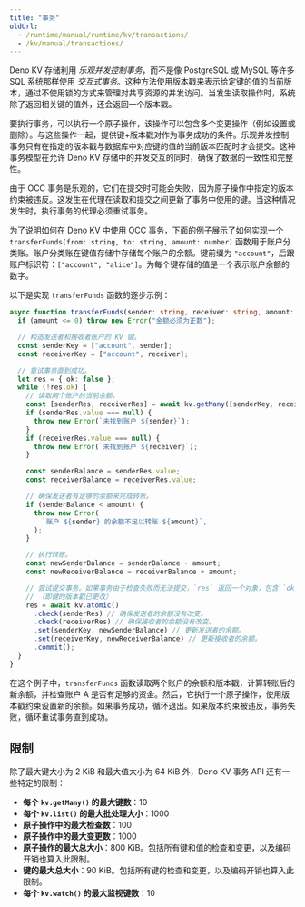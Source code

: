 ```yaml
---
title: "事务"
oldUrl:
  - /runtime/manual/runtime/kv/transactions/
  - /kv/manual/transactions/
---
```


<deno-admonition></deno-admonition>

Deno KV 存储利用 _乐观并发控制事务_，而不是像 PostgreSQL 或 MySQL 等许多 SQL 系统那样使用 _交互式事务_。这种方法使用版本戳来表示给定键的值的当前版本，通过不使用锁的方式来管理对共享资源的并发访问。当发生读取操作时，系统除了返回相关键的值外，还会返回一个版本戳。

要执行事务，可以执行一个原子操作，该操作可以包含多个变更操作（例如设置或删除）。与这些操作一起，提供键+版本戳对作为事务成功的条件。乐观并发控制事务只有在指定的版本戳与数据库中对应键的值的当前版本匹配时才会提交。这种事务模型在允许 Deno KV 存储中的并发交互的同时，确保了数据的一致性和完整性。

由于 OCC 事务是乐观的，它们在提交时可能会失败，因为原子操作中指定的版本约束被违反。这发生在代理在读取和提交之间更新了事务中使用的键。当这种情况发生时，执行事务的代理必须重试事务。

为了说明如何在 Deno KV 中使用 OCC 事务，下面的例子展示了如何实现一个 `transferFunds(from: string, to: string, amount: number)` 函数用于账户分类账。账户分类账在键值存储中存储每个账户的余额。键前缀为 `"account"`，后跟账户标识符：`["account", "alice"]`。为每个键存储的值是一个表示账户余额的数字。

以下是实现 `transferFunds` 函数的逐步示例：

```ts
async function transferFunds(sender: string, receiver: string, amount: number) {
  if (amount <= 0) throw new Error("金额必须为正数");

  // 构造发送者和接收者账户的 KV 键。
  const senderKey = ["account", sender];
  const receiverKey = ["account", receiver];

  // 重试事务直到成功。
  let res = { ok: false };
  while (!res.ok) {
    // 读取两个账户的当前余额。
    const [senderRes, receiverRes] = await kv.getMany([senderKey, receiverKey]);
    if (senderRes.value === null) {
      throw new Error(`未找到账户 ${sender}`);
    }
    if (receiverRes.value === null) {
      throw new Error(`未找到账户 ${receiver}`);
    }

    const senderBalance = senderRes.value;
    const receiverBalance = receiverRes.value;

    // 确保发送者有足够的余额来完成转账。
    if (senderBalance < amount) {
      throw new Error(
        `账户 ${sender} 的余额不足以转账 ${amount}`,
      );
    }

    // 执行转账。
    const newSenderBalance = senderBalance - amount;
    const newReceiverBalance = receiverBalance + amount;

    // 尝试提交事务。如果事务由于检查失败而无法提交，`res` 返回一个对象，包含 `ok: false`
    // （即键的版本戳已更改）
    res = await kv.atomic()
      .check(senderRes) // 确保发送者的余额没有改变。
      .check(receiverRes) // 确保接收者的余额没有改变。
      .set(senderKey, newSenderBalance) // 更新发送者的余额。
      .set(receiverKey, newReceiverBalance) // 更新接收者的余额。
      .commit();
  }
}
```

在这个例子中，`transferFunds` 函数读取两个账户的余额和版本戳，计算转账后的新余额，并检查账户 A 是否有足够的资金。然后，它执行一个原子操作，使用版本戳约束设置新的余额。如果事务成功，循环退出。如果版本约束被违反，事务失败，循环重试事务直到成功。

## 限制

除了最大键大小为 2 KiB 和最大值大小为 64 KiB 外，Deno KV 事务 API 还有一些特定的限制：

- **每个 `kv.getMany()` 的最大键数**：10
- **每个 `kv.list()` 的最大批处理大小**：1000
- **原子操作中的最大检查数**：100
- **原子操作中的最大变更数**：1000
- **原子操作的最大总大小**：800 KiB。包括所有键和值的检查和变更，以及编码开销也算入此限制。
- **键的最大总大小**：90 KiB。包括所有键的检查和变更，以及编码开销也算入此限制。
- **每个 `kv.watch()` 的最大监视键数**：10